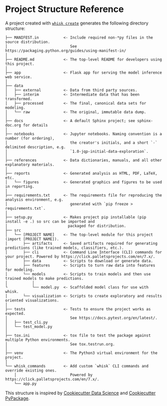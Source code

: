 # Project Structure Reference

A project created with [`whisk create`](cli_reference.html#whisk-create) generates the following directory structure:
<!-- Generate this with:
 tree whisk/template/\{\{\ cookiecutter.repo_name\ \}\}/
-->

    ├── MANIFEST.in           <- Include required non-*py files in the source distribution.
    │                            See https://packaging.python.org/guides/using-manifest-in/
    │
    ├── README.md             <- The top-level README for developers using this project.
    │
    ├── app                   <- Flask app for serving the model inference web service.
    │
    ├── data
    │   ├── external          <- Data from third party sources.
    │   ├── interim           <- Intermediate data that has been transformed.
    │   ├── processed         <- The final, canonical data sets for modeling.
    │   └── raw               <- The original, immutable data dump.
    │
    ├── docs                  <- A default Sphinx project; see sphinx-doc.org for details
    │
    ├── notebooks             <- Jupyter notebooks. Naming convention is a number (for ordering),
    │                            the creator's initials, and a short `-` delimited description, e.g.
    │                            `1.0-jqp-initial-data-exploration`.             
    │
    ├── references            <- Data dictionaries, manuals, and all other explanatory materials.
    │
    ├── reports               <- Generated analysis as HTML, PDF, LaTeX, etc.
    │   └── figures           <- Generated graphics and figures to be used in reporting.
    │
    ├── requirements.txt      <- The requirements file for reproducing the analysis environment, e.g.
    │                            generated with `pip freeze > requirements.txt`.
    │
    ├── setup.py              <- Makes project pip installable (pip install -e .) so src can be imported and
    │                           packaged for distribution.
    ├── src
    │   └── [PROJECT NAME]    <- The top-level module for this project (import [PROJECT NAME]).
    │       ├── artifacts     <- Saved artifacts required for generating predictions (like trained models, classifiers, etc.).
    │       ├── cli           <- Command Line Interface (CLI) commands for your project. Powered by https://click.palletsprojects.com/en/7.x/.
    │       ├── data          <- Scripts to download or generate data.
    │       ├── features      <- Scripts to turn raw data into features for modeling.
    │       └── models        <- Scripts to train models and then use trained models to make predictions.
    │           │              
    └           └── model.py  <- Scaffolded model class for use with whisk.
    │       └── visualization <- Scripts to create exploratory and results oriented visualizations.
    │
    ├── tests                 <- Tests to ensure the project works as expected.
    │                            See https://docs.pytest.org/en/latest/.
    │   ├── test_cli.py
    │   └── test_model.py
    │
    ├── tox.ini               <- tox file to test the package against multiple Python environments.
    │                            See tox.testrun.org.
    │
    ├── venv                  <- The Python3 virtual environment for the project.
    │
    └── whisk_commands        <- Add custom `whisk` CLI commands and override existing ones.
        │                        Powered by https://click.palletsprojects.com/en/7.x/.
        └── app.py

This structure is inspired by [Cookiecutter Data Science](https://github.com/drivendata/cookiecutter-data-science) and [Cookiecutter PyPackage](https://github.com/audreyr/cookiecutter-pypackage).

